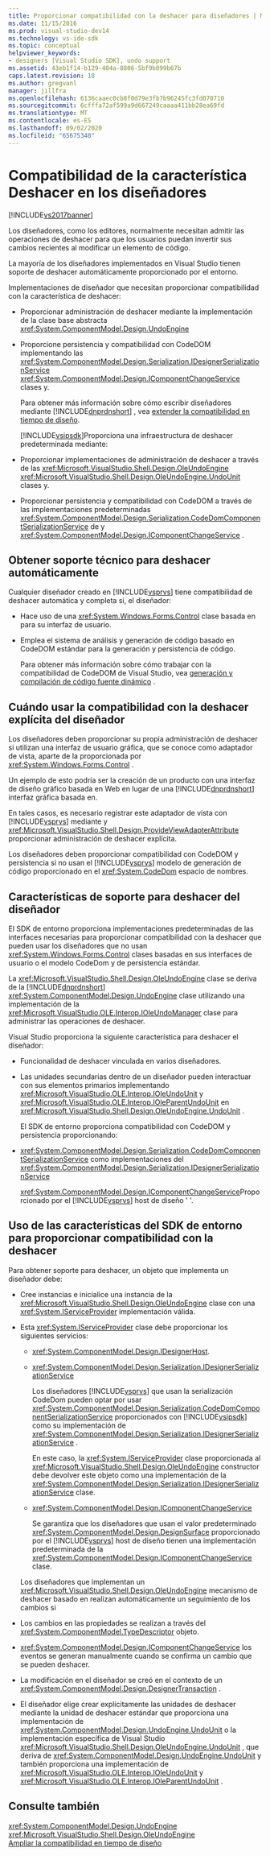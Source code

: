 ```yaml
---
title: Proporcionar compatibilidad con la deshacer para diseñadores | Microsoft Docs
ms.date: 11/15/2016
ms.prod: visual-studio-dev14
ms.technology: vs-ide-sdk
ms.topic: conceptual
helpviewer_keywords:
- designers [Visual Studio SDK], undo support
ms.assetid: 43eb1f14-b129-404a-8806-5bf9b099b67b
caps.latest.revision: 18
ms.author: gregvanl
manager: jillfra
ms.openlocfilehash: 6136caaec0cb8f0d79e3fb7b96245fc3fd070710
ms.sourcegitcommit: 6cfffa72af599a9d667249caaaa411bb28ea69fd
ms.translationtype: MT
ms.contentlocale: es-ES
ms.lasthandoff: 09/02/2020
ms.locfileid: "65675340"
---
```

# <a name="supplying-undo-support-to-designers"></a>Compatibilidad de la característica Deshacer en los diseñadores
[!INCLUDE[vs2017banner](../includes/vs2017banner.md)]

Los diseñadores, como los editores, normalmente necesitan admitir las operaciones de deshacer para que los usuarios puedan invertir sus cambios recientes al modificar un elemento de código.  
  
 La mayoría de los diseñadores implementados en Visual Studio tienen soporte de deshacer automáticamente proporcionado por el entorno.  
  
 Implementaciones de diseñador que necesitan proporcionar compatibilidad con la característica de deshacer:  
  
- Proporcionar administración de deshacer mediante la implementación de la clase base abstracta <xref:System.ComponentModel.Design.UndoEngine>  
  
- Proporcione persistencia y compatibilidad con CodeDOM implementando las <xref:System.ComponentModel.Design.Serialization.IDesignerSerializationService> <xref:System.ComponentModel.Design.IComponentChangeService> clases y.  
  
  Para obtener más información sobre cómo escribir diseñadores mediante [!INCLUDE[dnprdnshort](../includes/dnprdnshort-md.md)] , vea [extender la compatibilidad en tiempo de diseño](https://msdn.microsoft.com/library/d6ac8a6a-42fd-4bc8-bf33-b212811297e2).  
  
  [!INCLUDE[vsipsdk](../includes/vsipsdk-md.md)]Proporciona una infraestructura de deshacer predeterminada mediante:  
  
- Proporcionar implementaciones de administración de deshacer a través de las <xref:Microsoft.VisualStudio.Shell.Design.OleUndoEngine> <xref:Microsoft.VisualStudio.Shell.Design.OleUndoEngine.UndoUnit> clases y.  
  
- Proporcionar persistencia y compatibilidad con CodeDOM a través de las implementaciones predeterminadas <xref:System.ComponentModel.Design.Serialization.CodeDomComponentSerializationService> de y <xref:System.ComponentModel.Design.IComponentChangeService> .  
  
## <a name="obtaining-undo-support-automatically"></a>Obtener soporte técnico para deshacer automáticamente  
 Cualquier diseñador creado en [!INCLUDE[vsprvs](../includes/vsprvs-md.md)] tiene compatibilidad de deshacer automática y completa si, el diseñador:  
  
- Hace uso de una <xref:System.Windows.Forms.Control> clase basada en para su interfaz de usuario.  
  
- Emplea el sistema de análisis y generación de código basado en CodeDOM estándar para la generación y persistencia de código.  
  
     Para obtener más información sobre cómo trabajar con la compatibilidad de CodeDOM de Visual Studio, vea [generación y compilación de código fuente dinámico](https://msdn.microsoft.com/library/d077a3e8-bd81-4bdf-b6a3-323857ea30fb) .  
  
## <a name="when-to-use-explicit-designer-undo-support"></a>Cuándo usar la compatibilidad con la deshacer explícita del diseñador  
 Los diseñadores deben proporcionar su propia administración de deshacer si utilizan una interfaz de usuario gráfica, que se conoce como adaptador de vista, aparte de la proporcionada por <xref:System.Windows.Forms.Control> .  
  
 Un ejemplo de esto podría ser la creación de un producto con una interfaz de diseño gráfico basada en Web en lugar de una [!INCLUDE[dnprdnshort](../includes/dnprdnshort-md.md)] interfaz gráfica basada en.  
  
 En tales casos, es necesario registrar este adaptador de vista con [!INCLUDE[vsprvs](../includes/vsprvs-md.md)] mediante y <xref:Microsoft.VisualStudio.Shell.Design.ProvideViewAdapterAttribute> proporcionar administración de deshacer explícita.  
  
 Los diseñadores deben proporcionar compatibilidad con CodeDOM y persistencia si no usan el [!INCLUDE[vsprvs](../includes/vsprvs-md.md)] modelo de generación de código proporcionado en el <xref:System.CodeDom> espacio de nombres.  
  
## <a name="undo-support-features-of-the-designer"></a>Características de soporte para deshacer del diseñador  
 El SDK de entorno proporciona implementaciones predeterminadas de las interfaces necesarias para proporcionar compatibilidad con la deshacer que pueden usar los diseñadores que no usan <xref:System.Windows.Forms.Control> clases basadas en sus interfaces de usuario o el modelo CodeDom y de persistencia estándar.  
  
 La <xref:Microsoft.VisualStudio.Shell.Design.OleUndoEngine> clase se deriva de la [!INCLUDE[dnprdnshort](../includes/dnprdnshort-md.md)] <xref:System.ComponentModel.Design.UndoEngine> clase utilizando una implementación de la <xref:Microsoft.VisualStudio.OLE.Interop.IOleUndoManager> clase para administrar las operaciones de deshacer.  
  
 Visual Studio proporciona la siguiente característica para deshacer el diseñador:  
  
- Funcionalidad de deshacer vinculada en varios diseñadores.  
  
- Las unidades secundarias dentro de un diseñador pueden interactuar con sus elementos primarios implementando <xref:Microsoft.VisualStudio.OLE.Interop.IOleUndoUnit> y <xref:Microsoft.VisualStudio.OLE.Interop.IOleParentUndoUnit> en <xref:Microsoft.VisualStudio.Shell.Design.OleUndoEngine.UndoUnit> .  
  
  El SDK de entorno proporciona compatibilidad con CodeDOM y persistencia proporcionando:  
  
- <xref:System.ComponentModel.Design.Serialization.CodeDomComponentSerializationService> como implementaciones del <xref:System.ComponentModel.Design.Serialization.IDesignerSerializationService>  
  
  <xref:System.ComponentModel.Design.IComponentChangeService>Proporcionado por el [!INCLUDE[vsprvs](../includes/vsprvs-md.md)] host de diseño ' '.  
  
## <a name="using-the-environment-sdk-features-to-supply-undo-support"></a>Uso de las características del SDK de entorno para proporcionar compatibilidad con la deshacer  
 Para obtener soporte para deshacer, un objeto que implementa un diseñador debe:  
  
- Cree instancias e inicialice una instancia de la <xref:Microsoft.VisualStudio.Shell.Design.OleUndoEngine> clase con una <xref:System.IServiceProvider> implementación válida.  
  
- Esta <xref:System.IServiceProvider> clase debe proporcionar los siguientes servicios:  
  
  - <xref:System.ComponentModel.Design.IDesignerHost>.  
  
  - <xref:System.ComponentModel.Design.Serialization.IDesignerSerializationService>  
  
       Los diseñadores [!INCLUDE[vsprvs](../includes/vsprvs-md.md)] que usan la serialización CodeDom pueden optar por usar <xref:System.ComponentModel.Design.Serialization.CodeDomComponentSerializationService> proporcionados con [!INCLUDE[vsipsdk](../includes/vsipsdk-md.md)] como su implementación de <xref:System.ComponentModel.Design.Serialization.IDesignerSerializationService> .  
  
       En este caso, la <xref:System.IServiceProvider> clase proporcionada al <xref:Microsoft.VisualStudio.Shell.Design.OleUndoEngine> constructor debe devolver este objeto como una implementación de la <xref:System.ComponentModel.Design.Serialization.IDesignerSerializationService> clase.  
  
  - <xref:System.ComponentModel.Design.IComponentChangeService>  
  
       Se garantiza que los diseñadores que usan el valor predeterminado <xref:System.ComponentModel.Design.DesignSurface> proporcionado por el [!INCLUDE[vsprvs](../includes/vsprvs-md.md)] host de diseño tienen una implementación predeterminada de la <xref:System.ComponentModel.Design.IComponentChangeService> clase.  
  
  Los diseñadores que implementan un <xref:Microsoft.VisualStudio.Shell.Design.OleUndoEngine> mecanismo de deshacer basado en realizan automáticamente un seguimiento de los cambios si  
  
- Los cambios en las propiedades se realizan a través del <xref:System.ComponentModel.TypeDescriptor> objeto.  
  
- <xref:System.ComponentModel.Design.IComponentChangeService> los eventos se generan manualmente cuando se confirma un cambio que se pueden deshacer.  
  
- La modificación en el diseñador se creó en el contexto de un <xref:System.ComponentModel.Design.DesignerTransaction> .  
  
- El diseñador elige crear explícitamente las unidades de deshacer mediante la unidad de deshacer estándar que proporciona una implementación de <xref:System.ComponentModel.Design.UndoEngine.UndoUnit> o la implementación específica de Visual Studio <xref:Microsoft.VisualStudio.Shell.Design.OleUndoEngine.UndoUnit> , que deriva de <xref:System.ComponentModel.Design.UndoEngine.UndoUnit> y también proporciona una implementación de <xref:Microsoft.VisualStudio.OLE.Interop.IOleUndoUnit> y <xref:Microsoft.VisualStudio.OLE.Interop.IOleParentUndoUnit> .  
  
## <a name="see-also"></a>Consulte también  
 <xref:System.ComponentModel.Design.UndoEngine>   
 <xref:Microsoft.VisualStudio.Shell.Design.OleUndoEngine>   
 [Ampliar la compatibilidad en tiempo de diseño](https://msdn.microsoft.com/library/d6ac8a6a-42fd-4bc8-bf33-b212811297e2)
